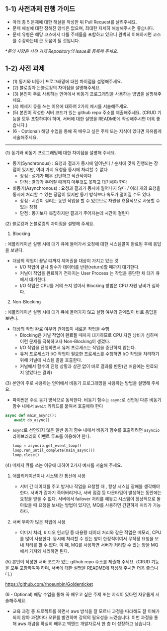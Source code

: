 ## 1-1) 사전과제 진행 가이드

- 아래 총 5 문제에 대한 해설을 작성한 뒤 Pull Request를 날려주세요.
- 문제 해설에 대한 정해진 양식은 없으며, 최대한 자세히 해설해주시면 좋습니다.
- 문제 유형은 해당 코스에서 다룰 주제들을 포함하고 있으니 완벽히 이해하시면 코스를 수강하는데 큰 도움이 될 것입니다.

**문의 사항은 사전 과제 Repository의 Issue로 등록해 주세요.*



## 1-2) 사전 과제

- (1) 동기와 비동기 프로그래밍에 대한 차이점을 설명해주세요.
- (2) 블로킹과 논블로킹의 차이점을 설명해주세요.
- (3) 본인이 주로 사용하는 언어에서 비동기 프로그래밍을 사용하는 방법을 설명해주세요.
- (4) 메세지 큐를 쓰는 이유에 대하여 2가지 예시를 서술해주세요.
- (5) 본인이 작성한 서버 코드가 있는 github repo 주소를 제출해주세요. (CRUD 기능을 모두 포함하여야 하며, 서버에 대한 설명을 README에 작성해주시면 더욱 좋습니다.) 
- (6 - Optional) 해당 수업을 통해 꼭 배우고 싶은 주제 또는 지식이 있다면 자유롭게 서술해주세요.



---



(1) 동기와 비동기 프로그래밍에 대한 차이점을 설명해 주세요.

- 동기(Synchronous) : 요청과 결과가 동시에 일어난다 / 순서에 맞춰 진행되는 장점이 있지만, 여러 가지 요청을 동시에 처리할 수 없다
  - 장점 : 설계가 매우 간단하고 직관적이다
  - 단점 : 결과가 주어질 때까지 아무것도 못하고 대기해야 한다
- 비동기(Asynchronous) : 요청과 결과가 동시에 일어나지 않다 / 여러 개의 요청을 동시에 처리할 수 있는 장점이 있지만 동기 방식보다 속도가 떨어질 수도 있다.
  - 장점 : 시간이 걸리는 동안 작업을 할 수 있으므로 자원을 효율적으로 사용할 수 있는 장점
  - 단점 : 동기보다 복잡하지만 결과가 주어지는데 시간이 걸린다



(2) 블로킹과 논블로킹의 차이점을 설명해 주세요.

1. Blocking

: 애플리케이션 실행 시에 대기 큐에 들어가서 요청에 대한 시스템콜이 완료된 후에 응답을 보낸다.

- 대상의 작업이 끝날 떄까지 제어권을 대상이 가지고 있는 것
  - I/O 작업이 끝나 함수가 데이터를 반환(return)할 때까지 대기한다.
  - 커널이 작업을 완료하기 전까지는 User Process 는 작업을 중단한 채 대기 큐에서 대기한다.
  - I/O 작업은 CPU를 거의 쓰지 않아서 Blocking 방법은 CPU 자원 낭비가 심하다.



2. Non-Blocking

: 애플리케이션 실행 시에 대기 큐에 들어가지 않고 실행 여부와 관계없이 바로 응답을 보낸다.

- 대상의 작업 완료 여부와 관계없이 새로운 작업을 수행
  - Blocking은 커널 작업이 완료될 때까지 대기하므로 CPU 자원 낭비가 심하며 이런 문제를 극복하고자 Non-Blocking이 생겼다.
  - I/O 작업을 진행하면서 유저 프로세스는 작업을 중단하지 않는다.
  - 유저 프로세스가 I/O 작업이 필요한 프로세스를 수행하면 I/O 작업을 처리하기 위해 커널에 시스템 콜을 호출한다.
  - 커널에서 함수의 진행 상황과 상관 없이 바로 결과를 반환(맨 처음에는 완료되지 않았다는 결과)



(3) 본인이 주로 사용하는 언어에서 비동기 프로그래밍을 사용하는 방법을 설명해 주세요.

- 파이썬은 주로 동기 방식으로 동작한다. 비동기 함수는 `async`로 선언된 다른 비동기 함수 내에서 `await` 키워드를 붙여서 호출해야 한다

```python
async def main_async():
    await do_async()
```



- `async`로 선언되지 않은 일반 동기 함수 내에서 비동기 함수를 호출하려면 `asyncio` 라이브러리의 이벤트 루프를 이용해야 한다.

  ```python
  loop = asyncio.get_event_loop()
  loop.run_until_complete(main_async())
  loop.close()
  ```

  

  



(4) 메세지 큐를 쓰는 이유에 대하여 2가지 예시를 서술해 주세요.

1. 애플리케이션이나 시스템 간 통신에 사용
   - 서버 간 데이터를 주고 받거나 작업을 요청할 때 , 항상 시스템 장애를 생각해야 한다. 서버가 갑자기 죽어버리거나, 서버 점검 등 다운타임이 발생하는 동안에는 요청을 받을 수 없다. 서버에서 failover 처리를 해놓고 시스템이 정상적으로 돌아왔을 때 요청을 보내는 방법이 있지만, MQ를 사용하면 간편하게 처리가 가능하다.

2. 서버 부하가 많은 작업에 사용
   - 이미지 처리, 비디오 인코딩 등 대용량 데이터 처리와 같은 작업은 메모리, CPU를 많이 사용한다. 동시에 처리할 수 있는 양이 한정적이여서 무작정 요청을 보내 처리를 할 수 없다. 이 때, MQ를 사용하면 서버가 처리할 수 있는 양을 MQ에서 가져와 처리하면 된다. 



(5) 본인이 작성한 서버 코드가 있는 github repo 주소를 제출해 주세요. (CRUD 기능을 모두 포함하여야 하며, 서버에 대한 설명을 README에 작성해 주시면 더욱 좋습니다.)

https://github.com/rhoeunbin/Goldenticket



(6 - Optional) 해당 수업을 통해 꼭 배우고 싶은 주제 또는 지식이 있다면 자유롭게 서술해주세요.

- 교육 과정 중 프로젝트를 하면서 aws  방식을 잘 모르니 과정을 따라해도 잘 이해가 되지 않아 과정마다 오류를 발견하며 강의의 필요성을 느꼈습니다. 이번 과정을 통해 aws 개념을 확실히 배우고 백엔드 개발자로서 한 층 더 성장하고 싶습니다.

